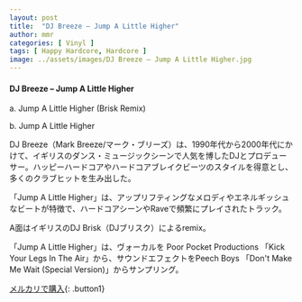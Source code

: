 ```yaml
---
layout: post
title:  "DJ Breeze – Jump A Little Higher"
author: mmr
categories: [ Vinyl ]
tags: [ Happy Hardcore, Hardcore ]
image: ../assets/images/DJ Breeze – Jump A Little Higher.jpg
---
```


#### DJ Breeze – Jump A Little Higher

a. Jump A Little Higher (Brisk Remix)

b. Jump A Little Higher

DJ Breeze（Mark Breeze/マーク・ブリーズ）は、1990年代から2000年代にかけて、イギリスのダンス・ミュージックシーンで人気を博したDJとプロデューサー。ハッピーハードコアやハードコアブレイクビーツのスタイルを得意とし、多くのクラブヒットを生み出した。

「Jump A Little Higher」は、アップリフティングなメロディやエネルギッシュなビートが特徴で、ハードコアシーンやRaveで頻繁にプレイされたトラック。

A面はイギリスのDJ Brisk（DJブリスク）によるremix。

「Jump A Little Higher」は、ヴォーカルを Poor Pocket Productions 「Kick Your Legs In The Air」から、サウンドエフェクトをPeech Boys 「Don't Make Me Wait (Special Version)」からサンプリング。


[メルカリで購入](https://jp.mercari.com/item/m45158763223){: .button1}

